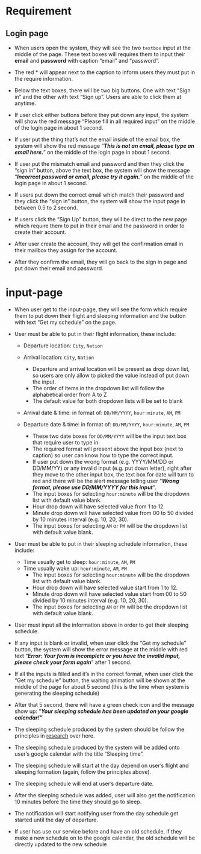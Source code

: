 # Requirement
## Login page
- When users open the system, they will see the two `textbox` input at the middle of the page. These text boxes will requires them to input their **email** and **password** with caption “email” and “password”.
- The red * will appear next to the caption to inform users they must put in the require information.
- Below the text boxes, there will be two big buttons. One with text “Sign in” and the other with text “Sign up”. Users are able to click them at anytime.
- If user click either buttons before they put down any input, the system will show the red message “Please fill in all required input” on the middle of the login page in about 1 second.
- If user put the thing that’s not the email inside of the email box, the system will show the red message “***This is not an email, please type an email here.***” on the middle of the login page in about 1 second.
- If user put the mismatch email and password and then they click the “sign in” button, above the text box, the system will show the message “***Incorrect password or email, please try it again.***” on the middle of the login page in about 1 second.  
- If users put down the correct email which match their password and they click the “sign in” button, the system will show the input page in between 0.5 to 2 second.

- If users click the “Sign Up” button, they will be direct to the new page which require them to put in their email and the password in order to create their account.
- After user create the account, they will get the confirmation email in their mailbox they assign for the account.
- After they confirm the email, they will go back to the sign in page and put down their email and password.

# input-page
- When user get to the input-page, they will see the form which require them to put down their flight and sleeping information and the button with text “Get my schedule” on the page.

- User must be able to put in their flight information, these include:

    - Departure location: `City`, `Nation`
    - Arrival location: `City`, `Nation`
        - Departure and arrival location will be present as drop down list, so users are only allow to picked the value instead of put down the input.
        - The order of items in the dropdown list will follow the alphabetical order from A to Z
        - The default value for both dropdown lists will be set to blank

    - Arrival date & time: in format of: `DD/MM/YYYY`, `hour:minute`, `AM`, `PM`  
    - Departure date & time: in format of: `DD/MM/YYYY`, `hour:minute`, `AM`, `PM`
        - These two date boxes for `DD/MM/YYYY` will be the input text box that require user to type in.
        - The required format will present above the input box (next to caption) so user can know how to type the correct input.
        - If user put down the wrong format (e.g. YYYY/MM/DD or DD/MM/YY) or any invalid input (e.g. put down letter), right after they move to the other input box, the text box for date will turn to red and there will be the alert message telling user "***Wrong format, please use DD/MM/YYYY for this input***".
        - The input boxes for selecting `hour:minute` will be the dropdown list with default value blank.
        - Hour drop down will have selected value from 1 to 12.
        - Minute drop down will have selected value from 00 to 50 divided by 10 minutes interval (e.g. 10, 20, 30).
        - The input boxes for selecting `AM` or `PM` will be the dropdown list with default value blank.

- User must be able to put in their sleeping schedule information, these include:
    - Time usually get to sleep: `hour:minute`, `AM`, `PM`
    - Time usually wake up: `hour:minute`, `AM`, `PM`
        - The input boxes for selecting `hour:minute` will be the dropdown list with default value blank.
        - Hour drop down will have selected value start from 1 to 12.
        - Minute drop down will have selected value start from 00 to 50 divided by 10 minutes interval (e.g. 10, 20, 30).
        - The input boxes for selecting `AM` or `PM` will be the dropdown list with default value blank.

- User must input all the information above in order to get their sleeping schedule.
- If any input is blank or invalid, when user click the “Get my schedule” button, the system will show the error message at the middle with red text “***Error: Your form is incomplete or you have the invalid input, please check your form again***” after 1 second.

- If all the inputs is filled and it’s in the correct format, when user click the “Get my schedule” button, the waiting animation will be shown at the middle of the page for about 5 second (this is the time when system is generating the sleeping schedule)
- After that 5 second, there will have a green check icon and the message show up: “***Your sleeping schedule has been updated on your google calendar!”***
- The sleeping schedule produced by the system should be follow the principles in [research](https://www.ncbi.nlm.nih.gov/pmc/articles/PMC2829880/) over here.
- The sleeping schedule produced by the system will be added onto user’s google calendar with the title “Sleeping time”.
- The sleeping schedule will start at the day depend on user’s flight and sleeping formation (again, follow the principles above).
- The sleeping schedule will end at user’s departure date.
- After the sleeping schedule was added, user will also get the notification 10 minutes before the time they should go to sleep.
- The notification will start notifying user from the day schedule get started until the day of departure.    

- If user has use our service before and have an old schedule, if they make a new schedule on to the google calendar, the old schedule will be directly updated to the new schedule
